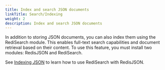 ```yaml
---
title: Index and search JSON documents
linkTitle: Search/Indexing
weight: 2
description: Index and search JSON documents
---
```


In addition to storing JSON documents, you can also index them using the RediSearch module. This enables full-text search capabilities and document retrieval based on their content. To use this feature, you must install two modules: RedisJSON and RediSearch.

See [Indexing JSON](/docs/stack/search/indexing_json) to learn how to use RediSearch with RedisJSON.